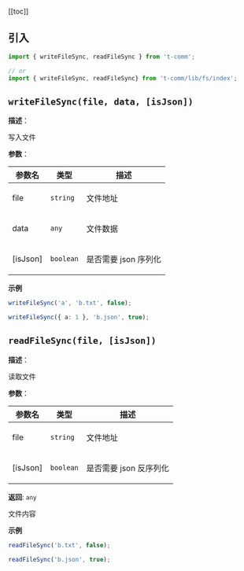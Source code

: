 [[toc]]

<h2>引入</h2>

```ts
import { writeFileSync, readFileSync } from 't-comm';

// or
import { writeFileSync, readFileSync} from 't-comm/lib/fs/index';
```


## `writeFileSync(file, data, [isJson])` 


**描述**：<p>写入文件</p>

**参数**：


| 参数名 | 类型 | 描述 |
| --- | --- | --- |
| file | <code>string</code> | <p>文件地址</p> |
| data | <code>any</code> | <p>文件数据</p> |
| [isJson] | <code>boolean</code> | <p>是否需要 json 序列化</p> |



**示例**

```ts
writeFileSync('a', 'b.txt', false);

writeFileSync({ a: 1 }, 'b.json', true);
```
<a name="readFileSync"></a>

## `readFileSync(file, [isJson])` 


**描述**：<p>读取文件</p>

**参数**：


| 参数名 | 类型 | 描述 |
| --- | --- | --- |
| file | <code>string</code> | <p>文件地址</p> |
| [isJson] | <code>boolean</code> | <p>是否需要 json 反序列化</p> |

**返回**: <code>any</code><br>

<p>文件内容</p>

**示例**

```ts
readFileSync('b.txt', false);

readFileSync('b.json', true);
```
